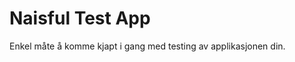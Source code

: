 Naisful Test App
================

Enkel måte å komme kjapt i gang med testing av applikasjonen din.

